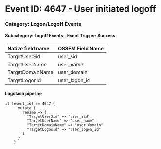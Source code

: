 # Event ID: 4647 - User initiated logoff
### Category: Logon/Logoff Events
#### Subcategory: Logoff Events - Event Trigger: Success

|Native field name            |OSSEM Field Name                   |
|:----------------------------|:----------------------------------|
| TargetUserSid               | user_sid                          |
| TargetUserName              | user_name                         |
| TargetDomainName            | user_domain                       |
| TargetLogonId               | user_logon_id                     |

#### Logstash pipeline

```
if [event_id] == 4647 {
      mutate {
        rename => {
          "TargetUserSid" => "user_sid"
          "TargetUserName" => "user_name"
          "TargetDomainName" => "user_domain"
          "TargetLogonId" => "user_logon_id"
        }
      }
    }
```